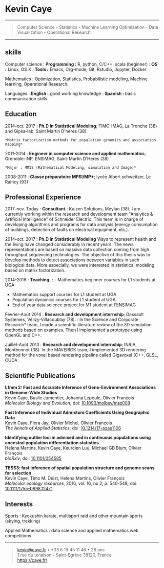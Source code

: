 Kevin Caye
============
----

> Computer Science - Statistics - Machine Learning
> Optimization - Data Visualization - Operational Research 

----

skills
-------

Computer science
: **Programming :** R, python, C/C++, scala (beginner)
: **OS :** Linux, OS X
: **Tools :** Emacs, Org-mode, Git, Rstudio, Jupyter, Docker

Mathematics
: Optimization, Statistics, Probabilistic modeling, Machine learning, Operational Research.

Languages
: **English :** good working knowledge
: **Spanish :** basic communication skills


Education
---------

2014-oct. 2017 
:   **Ph.D in Statistical Modeling**; TIMC-IMAG, La Tronche (38) and
Gipsa-lab, Saint Martin D'hères (38)

    *Matrix factorization methods for population genomics and association
    mapping*
     

2011-2014
: **Engineer in computer science and applied mathematics**;
Grenoble-INP, ENSIMAG, Saint-Martin D'Heres (38) 

    *Major : MMIS (Mathematical Modeling, simulation and Image)*
    
    
2008-2011 
:  **Classe préparatoire MPSI/MP\***; lycée Albert schweitzer, Le Raincy (93)

Professional Experience
-------------------------------

2017-nov. Today
: **Consultant.**; Kaizen Solutions, Meylan (38). I am currently working
  within the research and development team "Analytics & Artificial Intelligence"
  of Schneider Electric. This team is in charge of developing algorithms and
  programs for data analysis (energy consumption of buildings, detection of
  faults on electrical equipment, etc.).
  
2014-oct. 2017
: **Ph.D in Statistical Modeling** Ways to represent health and the living have
changed considerably in recent years. The news representations are based on
massive data collection coming from high throughput sequencing technologies. The
objective of this thesis was to develop methods to detect associations between
variables in such biological data. More especially, we were interested in
statistical modeling based on matrix factorization.

2014-2016
: **Teaching.**
: - Mathematics beginner courses for L1 students at UGA
  - Mathematics support courses for L1 student at UGA
  - Population dynamics courses for L1 student at UGA
  - End of year data science project for M1 student at l'ENSIMAG

Février-Août 2014 
: **Research and development internship**; Dassault Systèmes,
Vélizy-Villacoublay (78). 
: In the Science and Corporate Research* team, I made a scientific literature
review of the 3D simulation methods based on examples. Then I implemented a
prototype using OpenGL and C++.


Juillet-Août 2013
: **Research and development internship**; INRIA, Montbonnot (38). In the
MAVERICK team, I implemented 3D rendering method for the voxel based rendering
pipeline called Gigavoxel (C++, GLSL, CUDA.


Scientific Publications
--------------------
**Lfmm 2: Fast and Accurate Inference of Gene-Environment Associations in Genome-Wide Studies**\
Kevin Caye, Basile Jumentier, Johanna Lepeule, Olivier François\
*Molecular Biology and Evolution*; doi: [10.1093/molbev/msz008](https://doi.org/10.1093/molbev/msz008) 

**Fast Inference of Individual Admixture Coefficients Using Geographic Data**\
Kevin Caye, Flora Jay, Olivier Michel, Olivier François\
*The Annals of Applied Statistics*; doi: [10.1214/17-aoas1106](https://doi.org/10.1214/17-aoas1106)

**Identifying outlier loci in admixed and in continuous populations using ancestral population differentiation statistics**\
Helena Martins, Kevin Caye, Keurcien Luu, Michael GB Blum, Olivier François\
*bioRxiv*; doi: [10.1101/054585](http://dx.doi.org/10.1101/054585)

**TESS3: fast inference of spatial population structure and genome scans for selection**\
Kevin Caye, Timo M. Deist, Helena Martins, Olivier François\
*Molecular ecology resources*, 2016, vol. 16, no 2, p. 540-548; doi: [10.1111/1755-0998.12471](http://dx.doi.org/10.1111/1755-0998.12471)

Interests
--------
Sports
: Kyokushin karate, multisport raid and other mountain sports (skying, trekking)

Applied Mathematics
: data science and applied mathematics web competitions

----

> <kevin@caye.fr> • +33 6 19 45 11 46 • 28 ans\
> 1 rue du tenaison - Saint-Egrève 38120, France\
> <https://caye.fr/>
